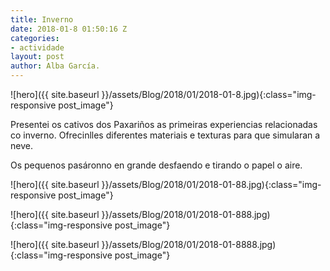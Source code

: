 ```yaml
---
title: Inverno
date: 2018-01-8 01:50:16 Z
categories:
- actividade
layout: post
author: Alba García.
---
```


![hero]({{ site.baseurl }}/assets/Blog/2018/01/2018-01-8.jpg){:class="img-responsive post_image"}
<br>

Presentei os cativos dos Paxariños as primeiras experiencias relacionadas co inverno. Ofrecinlles diferentes materiais e texturas para que simularan a neve. 

Os pequenos pasáronno en grande desfaendo e tirando o papel o aire.

![hero]({{ site.baseurl }}/assets/Blog/2018/01/2018-01-88.jpg){:class="img-responsive post_image"}
<br>

![hero]({{ site.baseurl }}/assets/Blog/2018/01/2018-01-888.jpg){:class="img-responsive post_image"}
<br>

![hero]({{ site.baseurl }}/assets/Blog/2018/01/2018-01-8888.jpg){:class="img-responsive post_image"}
<br>